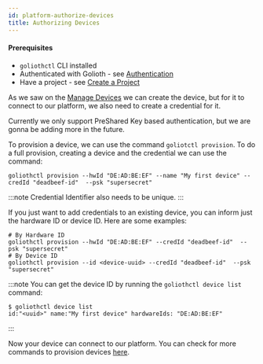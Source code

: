 ```yaml
---
id: platform-authorize-devices
title: Authorizing Devices
---
```


#### Prerequisites

- `goliothctl` CLI installed
- Authenticated with Golioth - see [Authentication](./authentication)
- Have a project - see [Create a Project](./create-project)

As we saw on the [Manage Devices](./manage-devices) we can create the device, but for it to connect to our platform, we also need to create a credential for it.

Currently we only support PreShared Key based authentication, but we are gonna be adding more in the future.

To provision a device, we can use the command `goliotctl provision`. To do a full provision, creating a device and the credential we can use the command:

```
goliothctl provision --hwId "DE:AD:BE:EF" --name "My first device" --credId "deadbeef-id"  --psk "supersecret"
```

:::note
Credential Identifier also needs to be unique.
:::

If you just want to add credentials to an existing device, you can inform just the hardware ID or device ID. Here are some examples:

```
# By Hardware ID
goliothctl provision --hwId "DE:AD:BE:EF" --credId "deadbeef-id"  --psk "supersecret"
# By Device ID
goliothctl provision --id <device-uuid> --credId "deadbeef-id"  --psk "supersecret"
```

:::note
You can get the device ID by running the `goliothctl device list` command:

```
$ goliothctl device list
id:"<uuid>" name:"My first device" hardwareIds: "DE:AD:BE:EF"
```

:::

Now your device can connect to our platform. You can check for more commands to provision devices [here](/docs/reference/goliothctl/goliothctl_provision).
